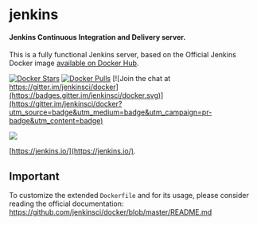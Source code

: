 # jenkins

#### Jenkins Continuous Integration and Delivery server.

This is a fully functional Jenkins server, based on the Official Jenkins Docker 
image [available on Docker Hub](https://hub.docker.com/r/jenkins/jenkins).

[![Docker Stars](https://img.shields.io/docker/stars/jenkins/jenkins.svg)](https://hub.docker.com/r/jenkins/jenkins/)
[![Docker Pulls](https://img.shields.io/docker/pulls/jenkins/jenkins.svg)](https://hub.docker.com/r/jenkins/jenkins/)
[![Join the chat at https://gitter.im/jenkinsci/docker](https://badges.gitter.im/jenkinsci/docker.svg)](https://gitter.im/jenkinsci/docker?utm_source=badge&utm_medium=badge&utm_campaign=pr-badge&utm_content=badge)

<img src="https://jenkins.io/sites/default/files/jenkins_logo.png"/>

[https://jenkins.io/](https://jenkins.io/).


## Important
To customize the extended `Dockerfile` and for its usage, please consider reading the official
documentation: https://github.com/jenkinsci/docker/blob/master/README.md
